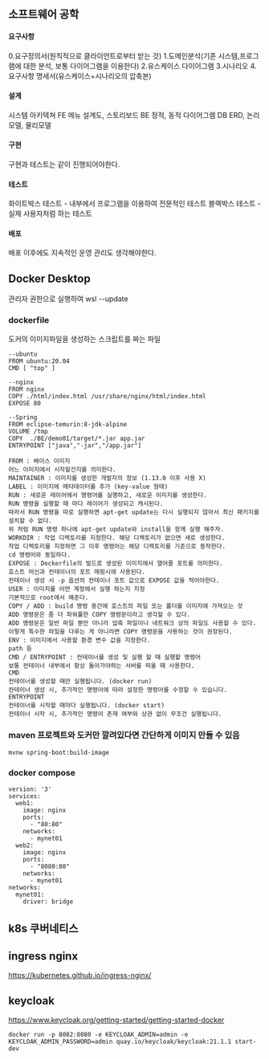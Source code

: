 ## 소프트웨어 공학

#### 요구사항
0.요구정의서(원칙적으로 클라이언트로부터 받는 것)
1.도메인분석(기존 시스템,프로그램에 대한 분석, 보통 다이어그램을 이용한다)
2.유스케이스 다이어그램
3.시나리오
4.요구사항 명세서(유스케이스+시나리오의 압축본)

#### 설계
시스템 아키텍쳐
FE 메뉴 설계도, 스토리보드
BE 정적, 동적 다이어그램
DB ERD, 논리모델, 물리모델

#### 구현
구현과 테스트는 같이 진행되어야한다.

#### 테스트
화이트박스 테스트 - 내부에서 프로그램을 이용하여 전문적인 테스트
블랙박스 테스트 - 실제 사용자처럼 하는 테스트

#### 배포
배포 이후에도 지속적인 운영 관리도 생각해야한다.


## Docker Desktop
관리자 권한으로 실행하여 wsl --update

### dockerfile
도커의 이미지파일을 생성하는 스크립트를 짜는 파일
```
--ubuntu
FROM ubuntu:20.04
CMD [ "top" ]

--nginx
FROM nginx
COPY ./html/index.html /usr/share/nginx/html/index.html
EXPOSE 80

--Spring
FROM eclipse-temurin:8-jdk-alpine
VOLUME /tmp
COPY  ./BE/demo01/target/*.jar app.jar
ENTRYPOINT ["java","-jar","/app.jar"]
```
```
FROM : 베이스 이미지
어느 이미지에서 시작할건지를 의미한다.
MAINTAINER : 이미지를 생성한 개발자의 정보 (1.13.0 이후 사용 X)
LABEL : 이미지에 메타데이터를 추가 (key-value 형태)
RUN : 새로운 레이어에서 명령어를 실행하고, 새로운 이미지를 생성한다.
RUN 명령을 실행할 때 마다 레이어가 생성되고 캐시된다.
따라서 RUN 명령을 따로 실행하면 apt-get update는 다시 실행되지 않아서 최신 패키지를 설치할 수 없다.
위 처럼 RUN 명령 하나에 apt-get update와 install을 함께 실행 해주자.
WORKDIR : 작업 디렉토리를 지정한다. 해당 디렉토리가 없으면 새로 생성한다.
작업 디렉토리를 지정하면 그 이후 명령어는 해당 디렉토리를 기준으로 동작한다.
cd 명령어와 동일하다.
EXPOSE : Dockerfile의 빌드로 생성된 이미지에서 열어줄 포트를 의미한다.
호스트 머신과 컨테이너의 포트 매핑시에 사용된다.
컨테이너 생성 시 -p 옵션의 컨테이너 포트 값으로 EXPOSE 값을 적어야한다.
USER : 이미지를 어떤 계정에서 실행 하는지 지정
기본적으로 root에서 해준다.
COPY / ADD : build 명령 중간에 호스트의 파일 또는 폴더를 이미지에 가져오는 것
ADD 명령문은 좀 더 파워풀한 COPY 명령문이라고 생각할 수 있다.
ADD 명령문은 일반 파일 뿐만 아니라 압축 파일이나 네트워크 상의 파일도 사용할 수 있다.
이렇게 특수한 파일을 다루는 게 아니라면 COPY 명령문을 사용하는 것이 권장된다.
ENV : 이미지에서 사용할 환경 변수 값을 지정한다.
path 등
CMD / ENTRYPOINT : 컨테이너를 생성 및 실행 할 때 실행할 명령어
보통 컨테이너 내부에서 항상 돌아가야하는 서버를 띄울 때 사용한다.
CMD
컨테이너를 생성할 때만 실행됩니다. (docker run)
컨테이너 생성 시, 추가적인 명령어에 따라 설정한 명령어를 수정할 수 있습니다.
ENTRYPOINT
컨테이너를 시작할 때마다 실행됩니다. (docker start)
컨테이너 시작 시, 추가적인 명령어 존재 여부와 상관 없이 무조건 실행됩니다.
```
### maven 프로젝트와 도커만 깔려있다면 간단하게 이미지 만들 수 있음
```
mvnw spring-boot:build-image
```

### docker compose
```
version: '3'
services:
  web1:
    image: nginx
    ports:
      - "80:80"
    networks:
      - mynet01
  web2:
    image: nginx
    ports:
      - "8080:80"
    networks:
      - mynet01
networks:
  mynet01:
    driver: bridge
```

## k8s 쿠버네티스

## ingress nginx
https://kubernetes.github.io/ingress-nginx/


## keycloak
https://www.keycloak.org/getting-started/getting-started-docker
```
docker run -p 8082:8080 -e KEYCLOAK_ADMIN=admin -e KEYCLOAK_ADMIN_PASSWORD=admin quay.io/keycloak/keycloak:21.1.1 start-dev
```
